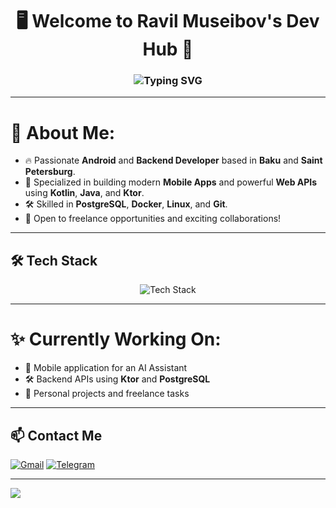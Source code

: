 <h1 align="center">🖥️ Welcome to Ravil Museibov's Dev Hub 🚀</h1>

<h3 align="center">
  <img src="https://readme-typing-svg.herokuapp.com?font=Fira+Code&size=24&pause=1000&center=true&vCenter=true&width=500&height=60&lines=Building+Mobile+Apps+🚀;Crafting+Backend+APIs+🔥;Freelance+Developer+📱" alt="Typing SVG" />
</h3>

---

# 🚀 About Me:
- 🔥 Passionate **Android** and **Backend Developer** based in **Baku** and **Saint Petersburg**.
- 📱 Specialized in building modern **Mobile Apps** and powerful **Web APIs** using **Kotlin**, **Java**, and **Ktor**.
- 🛠️ Skilled in **PostgreSQL**, **Docker**, **Linux**, and **Git**.
- 🤝 Open to freelance opportunities and exciting collaborations!

---

## 🛠️ Tech Stack

<div align="center">
  <img src="https://skillicons.dev/icons?i=kotlin,java,ktor,postgresql,docker,git,linux" alt="Tech Stack" />
</div>

---

# ✨ Currently Working On:
- 🤖 Mobile application for an AI Assistant
- 🛠️ Backend APIs using **Ktor** and **PostgreSQL**
- 🚀 Personal projects and freelance tasks

---

## 📫 Contact Me

[![Gmail](https://img.shields.io/badge/Gmail-D14836?style=for-the-badge&logo=gmail&logoColor=white)](mailto:ravilmuseyibov66@gmail.com)
[![Telegram](https://img.shields.io/badge/Telegram-2CA5E0?style=for-the-badge&logo=telegram&logoColor=white)](https://t.me/RavilDev)

---
<p align="left">
  <img src="https://capsule-render.vercel.app/api?type=waving&color=0:7F52FF,100:007396&height=120&section=footer"/>
</p>
